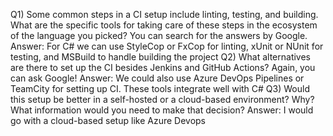 Q1) Some common steps in a CI setup include linting, testing, and building. What are the specific tools for taking care of these steps in the ecosystem of the language you picked? You can search for the answers by Google.
  Answer: For C# we can use StyleCop or FxCop for linting, xUnit or NUnit for testing, and MSBuild to handle building the project
Q2) What alternatives are there to set up the CI besides Jenkins and GitHub Actions? Again, you can ask Google!
  Answer: We could also use Azure DevOps Pipelines or TeamCity for setting up CI. These tools integrate well with C#
Q3) Would this setup be better in a self-hosted or a cloud-based environment? Why? What information would you need to make that decision?
  Answer: I would go with a cloud-based setup like Azure Devops
